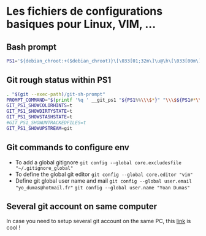 # Les fichiers de configurations basiques pour Linux, VIM, ...

## Bash prompt
```bash
PS1='${debian_chroot:+($debian_chroot)}\[\033[01;32m\]\u@\h\[\033[00m\]:\[\033[01;34m\]\w\[\033[00m\]\[\033[01;30m\][`date +%Hh%M`]\[\033[00m\]\$ '
```
## Git rough status within PS1
```bash
. "$(git --exec-path)/git-sh-prompt"
PROMPT_COMMAND="$(printf '%q ' __git_ps1 "${PS1%%\\\$*}" "\\\$${PS1#*\\\$}");$PROMPT_COMMAND"
GIT_PS1_SHOWCOLORHINTS=t
GIT_PS1_SHOWDIRTYSTATE=t
GIT_PS1_SHOWSTASHSTATE=t
#GIT_PS1_SHOWUNTRACKEDFILES=t
GIT_PS1_SHOWUPSTREAM=git
```

## Git commands to configure env
- To add a global gitignore
`git config --global core.excludesfile "~/.gitignore_global"`
- To define the global git editor
`git config --global core.editor "vim"`
- Define git global user name and mail
`git config --global user.email "yo_dumas@hotmail.fr"`
`git config --global user.name "Yoan Dumas"`

## Several git account on same computer
In case you need to setup several git account on the same PC, this [link](https://medium.com/@xiaolishen/use-multiple-ssh-keys-for-different-github-accounts-on-the-same-computer-7d7103ca8693) is cool !
